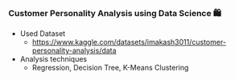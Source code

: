 ### Customer Personality Analysis using Data Science 🛍️
- Used Dataset
  - https://www.kaggle.com/datasets/imakash3011/customer-personality-analysis/data
- Analysis techniques
  - Regression, Decision Tree, K-Means Clustering
    
